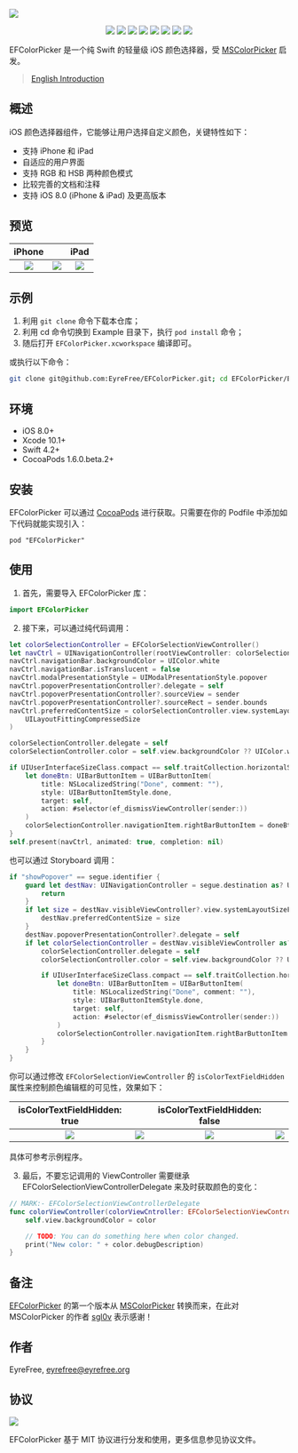 ![](https://raw.githubusercontent.com/EyreFree/EFColorPicker/master/Assets/EFColorPicker.png)

<p align="center">
<a href="https://travis-ci.org/EyreFree/EFColorPicker"><img src="https://api.travis-ci.org/EFPrefix/EFColorPicker.svg?branch=master"></a>
<a href="http://cocoapods.org/pods/EFColorPicker"><img src="https://img.shields.io/cocoapods/v/EFColorPicker.svg?style=flat"></a>
<a href="http://cocoapods.org/pods/EFColorPicker"><img src="https://img.shields.io/cocoapods/p/EFColorPicker.svg?style=flat"></a>
<a href="https://github.com/apple/swift"><img src="https://img.shields.io/badge/language-swift-orange.svg"></a>
<a href="https://raw.githubusercontent.com/EyreFree/EFColorPicker/master/LICENSE"><img src="https://img.shields.io/cocoapods/l/EFColorPicker.svg?style=flat"></a>
<a href="https://twitter.com/EyreFree777"><img src="https://img.shields.io/badge/twitter-@EyreFree777-blue.svg?style=flat"></a>
<a href="http://weibo.com/eyrefree777"><img src="https://img.shields.io/badge/weibo-@EyreFree-red.svg?style=flat"></a>
<img src="https://img.shields.io/badge/made%20with-%3C3-orange.svg">
</p>

EFColorPicker 是一个纯 Swift 的轻量级 iOS 颜色选择器，受 [MSColorPicker](https://github.com/sgl0v/MSColorPicker) 启发。

> [English Introduction](https://github.com/EyreFree/EFColorPicker/blob/master/README.md)

## 概述

iOS 颜色选择器组件，它能够让用户选择自定义颜色，关键特性如下：

- 支持 iPhone 和 iPad
- 自适应的用户界面
- 支持 RGB 和 HSB 两种颜色模式
- 比较完善的文档和注释
- 支持 iOS 8.0 (iPhone &amp; iPad) 及更高版本

## 预览

| iPhone |   | iPad |
|:---------------------:|:---------------------:|:---------------------:|
![](https://raw.githubusercontent.com/EyreFree/EFColorPicker/master/Assets/sample_iphone.png)|![](https://raw.githubusercontent.com/EyreFree/EFColorPicker/master/Assets/sample_iphone.gif)|![](https://raw.githubusercontent.com/EyreFree/EFColorPicker/master/Assets/sample_ipad.gif)   

## 示例

1. 利用 `git clone` 命令下载本仓库；
2. 利用 cd 命令切换到 Example 目录下，执行 `pod install` 命令；
3. 随后打开 `EFColorPicker.xcworkspace` 编译即可。

或执行以下命令：

```bash
git clone git@github.com:EyreFree/EFColorPicker.git; cd EFColorPicker/Example; pod install; open EFColorPicker.xcworkspace
```

## 环境

- iOS 8.0+
- Xcode 10.1+
- Swift 4.2+
- CocoaPods 1.6.0.beta.2+

## 安装

EFColorPicker 可以通过 [CocoaPods](http://cocoapods.org) 进行获取。只需要在你的 Podfile 中添加如下代码就能实现引入：

```
pod "EFColorPicker"
```

## 使用

1. 首先，需要导入 EFColorPicker 库：

```swift
import EFColorPicker
```

2. 接下来，可以通过纯代码调用：

```swift
let colorSelectionController = EFColorSelectionViewController()
let navCtrl = UINavigationController(rootViewController: colorSelectionController)
navCtrl.navigationBar.backgroundColor = UIColor.white
navCtrl.navigationBar.isTranslucent = false
navCtrl.modalPresentationStyle = UIModalPresentationStyle.popover
navCtrl.popoverPresentationController?.delegate = self
navCtrl.popoverPresentationController?.sourceView = sender
navCtrl.popoverPresentationController?.sourceRect = sender.bounds
navCtrl.preferredContentSize = colorSelectionController.view.systemLayoutSizeFitting(
    UILayoutFittingCompressedSize
)

colorSelectionController.delegate = self
colorSelectionController.color = self.view.backgroundColor ?? UIColor.white

if UIUserInterfaceSizeClass.compact == self.traitCollection.horizontalSizeClass {
    let doneBtn: UIBarButtonItem = UIBarButtonItem(
        title: NSLocalizedString("Done", comment: ""),
        style: UIBarButtonItemStyle.done,
        target: self,
        action: #selector(ef_dismissViewController(sender:))
    )
    colorSelectionController.navigationItem.rightBarButtonItem = doneBtn
}
self.present(navCtrl, animated: true, completion: nil)
```

也可以通过 Storyboard 调用：

```swift
if "showPopover" == segue.identifier {
	guard let destNav: UINavigationController = segue.destination as? UINavigationController else {
	    return
	}
	if let size = destNav.visibleViewController?.view.systemLayoutSizeFitting(UILayoutFittingCompressedSize) {
	    destNav.preferredContentSize = size
	}
	destNav.popoverPresentationController?.delegate = self
	if let colorSelectionController = destNav.visibleViewController as? EFColorSelectionViewController {
	    colorSelectionController.delegate = self
	    colorSelectionController.color = self.view.backgroundColor ?? UIColor.white

	    if UIUserInterfaceSizeClass.compact == self.traitCollection.horizontalSizeClass {
	        let doneBtn: UIBarButtonItem = UIBarButtonItem(
	            title: NSLocalizedString("Done", comment: ""),
	            style: UIBarButtonItemStyle.done,
	            target: self,
	            action: #selector(ef_dismissViewController(sender:))
	        )
	        colorSelectionController.navigationItem.rightBarButtonItem = doneBtn
	    }
	}
}
```

你可以通过修改 `EFColorSelectionViewController` 的 `isColorTextFieldHidden` 属性来控制颜色编辑框的可见性，效果如下：

| isColorTextFieldHidden: true |   | isColorTextFieldHidden: false |   |
|:---------------------:|:---------------------:|:---------------------:|:---------------------:|
![](https://raw.githubusercontent.com/EyreFree/EFColorPicker/master/Assets/sample_iphone1.png)|![](https://raw.githubusercontent.com/EyreFree/EFColorPicker/master/Assets/sample_iphone2.png)|![](https://raw.githubusercontent.com/EyreFree/EFColorPicker/master/Assets/sample_iphone3.png)|![](https://raw.githubusercontent.com/EyreFree/EFColorPicker/master/Assets/sample_iphone4.png)   

具体可参考示例程序。

3. 最后，不要忘记调用的 ViewController 需要继承 EFColorSelectionViewControllerDelegate 来及时获取颜色的变化：

```swift
// MARK:- EFColorSelectionViewControllerDelegate
func colorViewController(colorViewCntroller: EFColorSelectionViewController, didChangeColor color: UIColor) {
    self.view.backgroundColor = color

    // TODO: You can do something here when color changed.
    print("New color: " + color.debugDescription)
}
```

## 备注

[EFColorPicker](https://github.com/EyreFree/EFColorPicker/releases/tag/0.0.1) 的第一个版本从 [MSColorPicker](https://github.com/sgl0v/MSColorPicker/commit/b15f6cfabf4e406368f730f3f66f823bf1593293) 转换而来，在此对 MSColorPicker 的作者 [sgl0v](https://github.com/sgl0v) 表示感谢！

## 作者

EyreFree, eyrefree@eyrefree.org

## 协议

![](https://upload.wikimedia.org/wikipedia/commons/thumb/f/f8/License_icon-mit-88x31-2.svg/128px-License_icon-mit-88x31-2.svg.png)

EFColorPicker 基于 MIT 协议进行分发和使用，更多信息参见协议文件。
